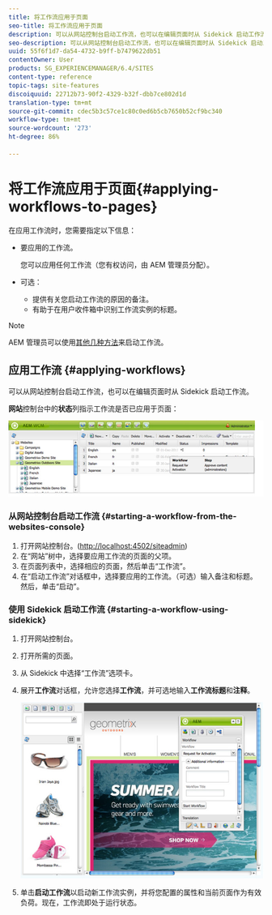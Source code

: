 ```yaml
---
title: 将工作流应用于页面
seo-title: 将工作流应用于页面
description: 可以从网站控制台启动工作流，也可以在编辑页面时从 Sidekick 启动工作流。
seo-description: 可以从网站控制台启动工作流，也可以在编辑页面时从 Sidekick 启动工作流。
uuid: 55f6f1d7-da54-4732-b9ff-b7479622db51
contentOwner: User
products: SG_EXPERIENCEMANAGER/6.4/SITES
content-type: reference
topic-tags: site-features
discoiquuid: 22712b73-90f2-4329-b32f-dbb7ce802d1d
translation-type: tm+mt
source-git-commit: cdec5b3c57ce1c80c0ed6b5cb7650b52cf9bc340
workflow-type: tm+mt
source-wordcount: '273'
ht-degree: 86%

---
```



# 将工作流应用于页面{#applying-workflows-to-pages}

在应用工作流时，您需要指定以下信息：

* 要应用的工作流。

   您可以应用任何工作流（您有权访问，由 AEM 管理员分配）。
* 可选：

   * 提供有关您启动工作流的原因的备注。
   * 有助于在用户收件箱中识别工作流实例的标题。

>[!NOTE]
>
>AEM 管理员可以使用[其他几种方法](/help/sites-administering/workflows-starting.md)来启动工作流。

## 应用工作流  {#applying-workflows}

可以从网站控制台启动工作流，也可以在编辑页面时从 Sidekick 启动工作流。

**网站**&#x200B;控制台中的&#x200B;**状态**&#x200B;列指示工作流是否已应用于页面：

![工作流状态](assets/workflowstatus.png)

### 从网站控制台启动工作流 {#starting-a-workflow-from-the-websites-console}

1. 打开网站控制台。([http://localhost:4502/siteadmin](http://localhost:4502/siteadmin))
1. 在“网站”树中，选择要应用工作流的页面的父项。
1. 在页面列表中，选择相应的页面，然后单击“工作流”。
1. 在“启动工作流”对话框中，选择要应用的工作流。（可选）输入备注和标题。然后，单击“启动”。

### 使用 Sidekick 启动工作流  {#starting-a-workflow-using-sidekick}

1. 打开网站控制台。
1. 打开所需的页面。
1. 从 Sidekick 中选择“工作流”选项卡。
1. 展开&#x200B;**工作流**&#x200B;对话框，允许您选择&#x200B;**工作流**，并可选地输入&#x200B;**工作流标题**&#x200B;和&#x200B;**注释**。

   ![工作流启动sidekick](assets/workflowstartsidekick.png)

1. 单击&#x200B;**启动工作流**&#x200B;以启动新工作流实例，并将您配置的属性和当前页面作为有效负荷。现在，工作流即处于运行状态。

